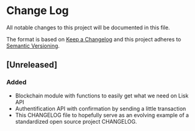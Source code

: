 # Change Log
All notable changes to this project will be documented in this file.

The format is based on [Keep a Changelog](http://keepachangelog.com/) 
and this project adheres to [Semantic Versioning](http://semver.org/).


## [Unreleased]
### Added
- Blockchain module with functions to easily get what we need on Lisk API
- Authentification API with confirmation by sending a little transaction
- This CHANGELOG file to hopefully serve as an evolving example of a standardized open source project CHANGELOG.
